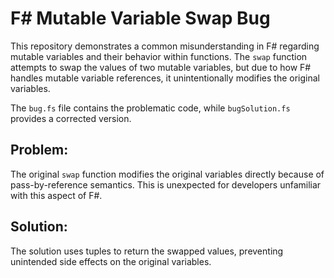 # F# Mutable Variable Swap Bug

This repository demonstrates a common misunderstanding in F# regarding mutable variables and their behavior within functions.  The `swap` function attempts to swap the values of two mutable variables, but due to how F# handles mutable variable references, it unintentionally modifies the original variables.

The `bug.fs` file contains the problematic code, while `bugSolution.fs` provides a corrected version.

## Problem:
The original `swap` function modifies the original variables directly because of pass-by-reference semantics.  This is unexpected for developers unfamiliar with this aspect of F#.

## Solution:
The solution uses tuples to return the swapped values, preventing unintended side effects on the original variables.
